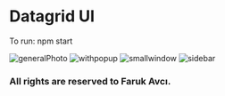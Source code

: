 # Datagrid UI

To run: npm start

![generalPhoto](https://github.com/Faruk372742/DatagridUI/assets/55799734/16dfd278-60c9-456f-a8d2-a3227321b51c)
![withpopup](https://github.com/Faruk372742/DatagridUI/assets/55799734/a485ce1d-0401-4889-a1dc-3bb9ce671208)
![smallwindow](https://github.com/Faruk372742/DatagridUI/assets/55799734/d7e2773a-60df-48f2-ab07-9aa0acb1ea68)
![sidebar](https://github.com/Faruk372742/DatagridUI/assets/55799734/17423a6e-f833-4274-a43e-aa5f00fa0d9e)

### All rights are reserved to Faruk Avcı.
